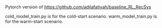 Pytorch version of https://github.com/adilafatiyah/baseline_RL_RecSys

cold_model_train.py is for the cold-start scenario.
warm_model_train.py is for the warm-start scenario.
